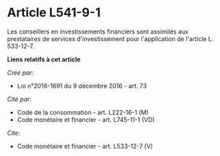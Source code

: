 # Article L541-9-1

Les conseillers en investissements financiers sont assimilés aux prestataires de services d'investissement pour l'application
de l'article L. 533-12-7.

**Liens relatifs à cet article**

_Créé par_:

  - Loi n°2016-1691 du 9 décembre 2016 - art. 73

_Cité par_:

  - Code de la consommation - art. L222-16-1 (M)
  - Code monétaire et financier - art. L745-11-1 (VD)

_Cite_:

  - Code monétaire et financier - art. L533-12-7 (V)

